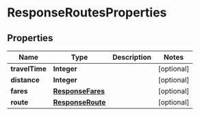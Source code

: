 

# ResponseRoutesProperties


## Properties

Name | Type | Description | Notes
------------ | ------------- | ------------- | -------------
**travelTime** | **Integer** |  |  [optional]
**distance** | **Integer** |  |  [optional]
**fares** | [**ResponseFares**](ResponseFares.md) |  |  [optional]
**route** | [**ResponseRoute**](ResponseRoute.md) |  |  [optional]



